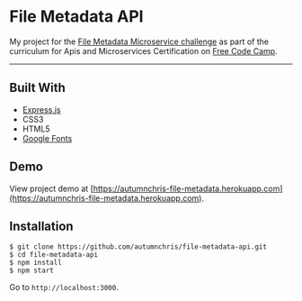 # File Metadata API

My project for the [File Metadata Microservice challenge](https://learn.freecodecamp.org/apis-and-microservices/apis-and-microservices-projects/file-metadata-microservice) as part of the curriculum for Apis and Microservices Certification on [Free Code Camp](https://www.freecodecamp.org).

---

## Built With
* [Express.js](https://expressjs.com)
* CSS3
* HTML5
* [Google Fonts](https://fonts.google.com)

## Demo

View project demo at [https://autumnchris-file-metadata.herokuapp.com](https://autumnchris-file-metadata.herokuapp.com).

## Installation

```
$ git clone https://github.com/autumnchris/file-metadata-api.git
$ cd file-metadata-api
$ npm install
$ npm start
```

Go to `http://localhost:3000`.
